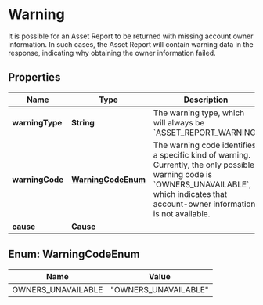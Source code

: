 

# Warning

It is possible for an Asset Report to be returned with missing account owner information. In such cases, the Asset Report will contain warning data in the response, indicating why obtaining the owner information failed.

## Properties

| Name | Type | Description | Notes |
|------------ | ------------- | ------------- | -------------|
|**warningType** | **String** | The warning type, which will always be &#x60;ASSET_REPORT_WARNING&#x60; |  |
|**warningCode** | [**WarningCodeEnum**](#WarningCodeEnum) | The warning code identifies a specific kind of warning. Currently, the only possible warning code is &#x60;OWNERS_UNAVAILABLE&#x60;, which indicates that account-owner information is not available. |  |
|**cause** | **Cause** |  |  |



## Enum: WarningCodeEnum

| Name | Value |
|---- | -----|
| OWNERS_UNAVAILABLE | &quot;OWNERS_UNAVAILABLE&quot; |



